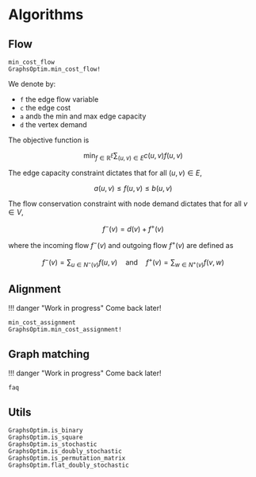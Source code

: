 # Algorithms

## Flow

```@docs
min_cost_flow
GraphsOptim.min_cost_flow!
```

We denote by:

- ``f`` the edge flow variable
- ``c`` the edge cost
- ``a`` and``b`` the min and max edge capacity
- ``d`` the vertex demand

The objective function is

```math
\min_{f \in \mathbb{R}^E} \sum_{(u, v) \in E} c(u, v) f(u, v)
```

The edge capacity constraint dictates that for all $(u, v) \in E$,

```math
a(u, v) \leq f(u, v) \leq b(u, v)
```

The flow conservation constraint with node demand dictates that for all $v \in V$,

```math
f^-(v) = d(v) + f^+(v)
```

where the incoming flow $f^-(v)$ and outgoing flow $f^+(v)$ are defined as

```math
f^-(v) = \sum_{u \in N^-(v)} f(u, v) \quad \text{and} \quad f^+(v) = \sum_{w \in N^+(v)} f(v, w)
```

## Alignment

!!! danger "Work in progress"
    Come back later!

```@docs
min_cost_assignment
GraphsOptim.min_cost_assignment!
```

## Graph matching

!!! danger "Work in progress"
    Come back later!

```@docs
faq
```

## Utils

```@docs
GraphsOptim.is_binary
GraphsOptim.is_square
GraphsOptim.is_stochastic
GraphsOptim.is_doubly_stochastic
GraphsOptim.is_permutation_matrix
GraphsOptim.flat_doubly_stochastic
```

